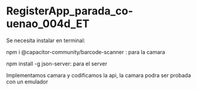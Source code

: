 # RegisterApp_parada_co-uenao_004d_ET


Se necesita instalar en terminal:



npm i @capacitor-community/barcode-scanner : para la camara

npm install -g json-server: para el server 






Implementamos camara y codificamos la api, la camara podra ser probada con un emulador 
